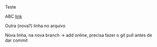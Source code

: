 Teste

ABC [link](http://gabrielnazario.com)

Outra (nova?) linha no arquivo

Nova linha, na nova branch
-> add online, precisa fazer o git pull antes de dar commit
